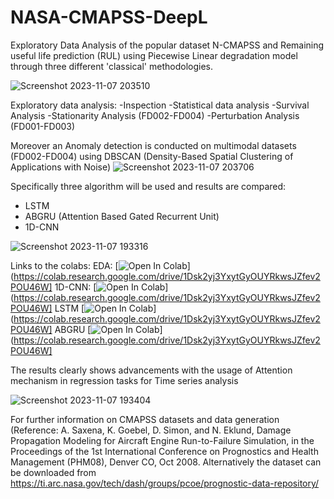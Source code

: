 # NASA-CMAPSS-DeepL
Exploratory Data Analysis of the popular dataset N-CMAPSS and Remaining useful life prediction (RUL) using Piecewise Linear degradation model through three different 'classical' methodologies.

![Screenshot 2023-11-07 203510](https://github.com/Al-Moccardi/NASA-CMAPSS-DeepL/assets/150179413/57d696d8-e948-4b35-9b51-3cb90c2070fd)

Exploratory data analysis:
-Inspection
-Statistical data analysis
-Survival Analysis
-Stationarity Analysis (FD002-FD004)
-Perturbation Analysis (FD001-FD003)

Moreover an Anomaly detection is conducted on multimodal datasets (FD002-FD004) using DBSCAN (Density-Based Spatial Clustering of Applications with Noise) 
![Screenshot 2023-11-07 203706](https://github.com/Al-Moccardi/NASA-CMAPSS-DeepL/assets/150179413/ecd8609f-6b61-4ae0-b11b-bb02fed78044)


Specifically three algorithm will be used and results are compared:

- LSTM
- ABGRU (Attention Based Gated Recurrent Unit)
- 1D-CNN


![Screenshot 2023-11-07 193316](https://github.com/Al-Moccardi/NASA-CMAPSS-DeepL/assets/150179413/09d8d558-4166-450d-9d95-5b4068398ab6)

Links to the colabs: 
EDA:
[![Open In Colab](https://colab.research.google.com/assets/colab-badge.svg)](https://colab.research.google.com/drive/1Dsk2yj3YxytGyOUYRkwsJZfev2POU46W]
1D-CNN:
[![Open In Colab](https://colab.research.google.com/assets/colab-badge.svg)](https://colab.research.google.com/drive/1Dsk2yj3YxytGyOUYRkwsJZfev2POU46W]
LSTM
[![Open In Colab](https://colab.research.google.com/assets/colab-badge.svg)](https://colab.research.google.com/drive/1Dsk2yj3YxytGyOUYRkwsJZfev2POU46W]
ABGRU
[![Open In Colab](https://colab.research.google.com/assets/colab-badge.svg)](https://colab.research.google.com/drive/1Dsk2yj3YxytGyOUYRkwsJZfev2POU46W]

The results clearly shows advancements with the usage of Attention mechanism in regression tasks for Time series analysis

![Screenshot 2023-11-07 193404](https://github.com/Al-Moccardi/NASA-CMAPSS-DeepL/assets/150179413/ab8d626a-1903-4f41-b446-d76cdc7069ec)

For further information on CMAPSS datasets and data generation (Reference: A. Saxena, K. Goebel, D. Simon, and N. Eklund, Damage Propagation Modeling for Aircraft Engine Run-to-Failure Simulation, in the Proceedings of the 1st International Conference on Prognostics and Health Management (PHM08), Denver CO, Oct 2008.
Alternatively the dataset can be downloaded from https://ti.arc.nasa.gov/tech/dash/groups/pcoe/prognostic-data-repository/
